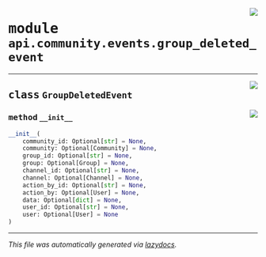 <!-- markdownlint-disable -->

<a href="https://github.com/switchcollab/Switch-Bots-Python-Library/tree/main/src/switch/api/community/events/group_deleted_event.py#L0"><img align="right" src="https://img.shields.io/badge/-source-cccccc?style=flat-square"/></a>

# <kbd>module</kbd> `api.community.events.group_deleted_event`






---

<a href="https://github.com/switchcollab/Switch-Bots-Python-Library/tree/main/src/switch/api/community/events/group_deleted_event.py#L10"><img align="right" src="https://img.shields.io/badge/-source-cccccc?style=flat-square"/></a>

## <kbd>class</kbd> `GroupDeletedEvent`




<a href="https://github.com/switchcollab/Switch-Bots-Python-Library/tree/main/src/switch/api/community/events/group_deleted_event.py#L11"><img align="right" src="https://img.shields.io/badge/-source-cccccc?style=flat-square"/></a>

### <kbd>method</kbd> `__init__`

```python
__init__(
    community_id: Optional[str] = None,
    community: Optional[Community] = None,
    group_id: Optional[str] = None,
    group: Optional[Group] = None,
    channel_id: Optional[str] = None,
    channel: Optional[Channel] = None,
    action_by_id: Optional[str] = None,
    action_by: Optional[User] = None,
    data: Optional[dict] = None,
    user_id: Optional[str] = None,
    user: Optional[User] = None
)
```











---

_This file was automatically generated via [lazydocs](https://github.com/ml-tooling/lazydocs)._
